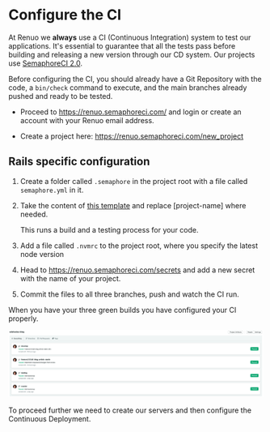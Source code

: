 # Configure the CI

At Renuo we **always** use a CI (Continuous Integration) system to test our applications. It's essential to guarantee
that all the tests pass before building and releasing a new version through our CD system. Our projects use
[SemaphoreCI 2.0](<https://semaphoreci.com/>).

Before configuring the CI, you should already have a Git Repository with the code, a `bin/check` command to execute,
and the main branches already pushed and ready to be tested.

* Proceed to <https://renuo.semaphoreci.com/> and login or create an account with your Renuo email address.

* Create a project here: <https://renuo.semaphoreci.com/new_project>

## Rails specific configuration

1. Create a folder called `.semaphore` in the project root with a file called `semaphore.yml` in it.

1. Take the content of [this template](templates/.semaphore/semaphore.yml) and replace [project-name] where
needed.

    This runs a build and a testing process for your code.

1. Add a file called `.nvmrc` to the project root, where you specify the latest node version

1. Head to <https://renuo.semaphoreci.com/secrets> and add a new secret with the name of your project.

1. Commit the files to all three branches, push and watch the CI run.

When you have your three green builds you have configured your CI properly.

![semaphoreci_2](../images/semaphore_ci.png)

To proceed further we need to create our servers and then configure the Continuous Deployment.
